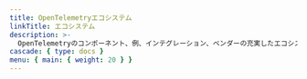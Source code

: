 ```yaml
---
title: OpenTelemetryエコシステム
linkTitle: エコシステム
description: >-
  OpenTelemetryのコンポーネント、例、インテグレーション、ベンダーの充実したエコシステム
cascade: { type: docs }
menu: { main: { weight: 20 } }
---
```

